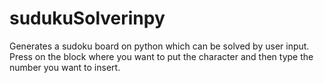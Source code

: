 # sudukuSolverinpy
Generates a sudoku board on python which can be solved by user input. Press on the block where you want to put the character and then type the number you want to insert.

